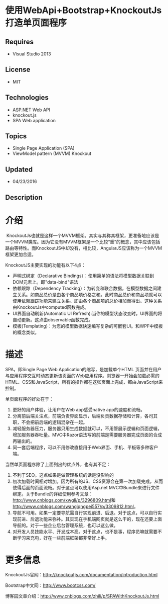 # 使用WebApi+Bootstrap+KnockoutJs打造单页面程序
## Requires
- Visual Studio 2013
## License
- MIT
## Technologies
- ASP.NET Web API
- knockout.js
- SPA Web application
## Topics
- Single Page Application (SPA)
- ViewModel pattern (MVVM) Knockout
## Updated
- 04/23/2016
## Description

<h1>介绍</h1>
<p><span><span style="white-space:pre">&nbsp;</span>KnockoutJs也就是这样一个MVVM框架。其实与其称其框架，更准备地应该是一个MVVM类库。因为它没有MVVM框架是一个比较&ldquo;重&rdquo;的概念，其中应该包括路由等特性。而KnockoutJS中却没有，相比较，AngularJS应该称为一个MVVM框架更加合适。</span></p>
<p><span>KnockoutJS主要实现的功能有以下4点：</span></p>
<ul>
<li><span>声明式绑定（Declarative Bindings）：使用简单的语法将模型数据关联到DOM元素上。即&quot;data-bind&quot;语法</span>
</li><li><span>依赖跟踪（Dependency Tracking）：为转变和联合数据，在模型数据之间建立关系。如商品总价是由各个商品项价&#26684;之和。此时商品总价和商品项就可以使用依赖跟踪功能来建立关系。即由各个商品项的总价相加而得出。这种关系由KnockoutJs中computed函数完成。</span>
</li><li><span>UI界面自动刷新(Automatic UI Refresh):当你的模型状态改变时，UI界面的将自动更新。这点由observable函数完成。</span>
</li><li><span>模板(Templating)：为您的模型数据快速编写复杂的可嵌套UI。和WPF中模板的概念类&#20284;。</span> </li></ul>
<h1>描述</h1>
<p><span>SPA，即Single Page Web Application的缩写，是加载单个HTML 页面并在用户与应用程序交互时动态更新该页面的Web应用程序。浏览器一开始会加载必需的HTML、CSS和JavaScript，所有的操作都在这张页面上完成，都由JavaScript来控制。</span></p>
<p><span>单页面程序的好处在于：</span></p>
<ol>
<li><span>更好的用户体验，让用户在Web app感受native app的速度和流畅。</span> </li><li><span>分离前后端关注点，前端负责界面显示，后端负责数据存储和计算，各司其职，不会把前后端的逻辑混杂在一起。</span> </li><li><span>减轻服务器压力，服务器只用生成数据就可以，不用管展示逻辑和页面逻辑，增加服务器吞吐量。MVC中Razor语法写的前端是需要服务器完成页面的合成再输出的。</span>
</li><li><span>同一套后端程序，可以不用修改直接用于Web界面、手机、平板等多种客户端。</span> </li></ol>
<p><span>当然单页面程序除了上面列出的优点外，也有其不足：<br>
</span></p>
<ol>
<li><span>不利于SEO。这点如果是做管理系统的话是没影响的</span> </li><li><span>初次加载时间相对增加。因为所有的JS、CSS资源会在第一次加载完成，从而使得后面的页面流畅。对于这点可以使用Asp.net MVC中Bundle来进行文件绑定。关于Bundle的详细使用参考文章：<a href="http://www.cnblogs.com/xwgli/p/3296809.html" target="_blank">http://www.cnblogs.com/xwgli/p/3296809.html</a>和<a href="http://www.cnblogs.com/wangiqngpei557/p/3309812.html" target="_blank">http://www.cnblogs.com/wangiqngpei557/p/3309812.html</a>。</span>
</li><li><span>导航不可用。如果一定要导航需自行实现前进、后退。对于这点，可以自行实现前进、后退功能来弥补。其实现在手机端网页就是这么干的，现在还要上面导航的。对于一些企业后台管理系统，也可以这么做。</span>
</li><li><span>对开发人员技能水平、开发成本高。对于这点，也不是事，程序员嘛就需要不断学习来充电，好在一些前端框架都非常好上手。</span> </li></ol>
<ul>
</ul>
<h1>更多信息</h1>
<p>KnockoutJs官网：<a href="http://knockoutjs.com/documentation/introduction.html">http://knockoutjs.com/documentation/introduction.html</a></p>
<p>Bootstrap中文网：<a href="http://www.bootcss.com/">http://www.bootcss.com/</a></p>
<p>博客园文章介绍：<a href="http://www.cnblogs.com/zhili/p/SPAWithKnockoutJs.html">http://www.cnblogs.com/zhili/p/SPAWithKnockoutJs.html</a></p>
<p>&nbsp;</p>
